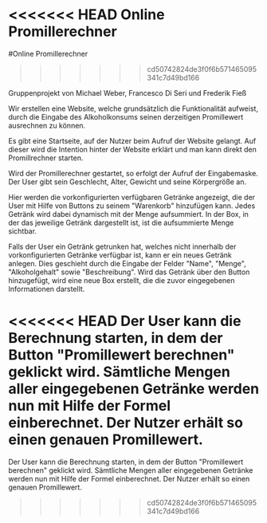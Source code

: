 <<<<<<< HEAD
**Online Promillerechner**
=======
#Online Promillerechner
>>>>>>> cd50742824de3f0f6b571465095341c7d49bd166

Gruppenprojekt von Michael Weber, Francesco Di Seri und Frederik Fieß

Wir erstellen eine Website, welche grundsätzlich die Funktionalität aufweist, durch die Eingabe des Alkoholkonsums seinen derzeitigen Promillewert ausrechnen zu können.

Es gibt eine Startseite, auf der Nutzer beim Aufruf der Website gelangt. Auf dieser wird die Intention hinter der Website erklärt und man kann direkt den Promillrechner starten.

Wird der Promillerechner gestartet, so erfolgt der Aufruf der Eingabemaske.
Der User gibt sein Geschlecht, Alter, Gewicht und seine Körpergröße an.

 Hier werden die vorkonfigurierten verfügbaren Getränke angezeigt, die der User mit Hilfe von Buttons zu seinem "Warenkorb" hinzufügen kann. Jedes Getränk wird dabei dynamisch mit der Menge aufsummiert. In der Box, in der das jeweilige Getränk dargestellt ist, ist die aufsummierte Menge sichtbar.

 Falls der User ein Getränk getrunken hat, welches nicht innerhalb der vorkonfigurierten Getränke verfügbar ist, kann er ein neues Getränk anlegen.
 Dies geschieht durch die Eingabe der Felder "Name", "Menge", "Alkoholgehalt" sowie "Beschreibung". Wird das Getränk über den Button hinzugefügt, wird eine neue Box erstellt, die die zuvor eingegebenen Informationen darstellt.

<<<<<<< HEAD
 Der User kann die Berechnung starten, in dem der Button "Promillewert berechnen" geklickt wird. Sämtliche Mengen aller eingegebenen Getränke werden nun mit Hilfe der Formel einberechnet. Der Nutzer erhält so einen genauen Promillewert.
=======
 Der User kann die Berechnung starten, in dem der Button "Promillewert berechnen" geklickt wird. Sämtliche Mengen aller eingegebenen Getränke werden nun mit Hilfe der Formel einberechnet. Der Nutzer erhält so einen genauen Promillewert. 
>>>>>>> cd50742824de3f0f6b571465095341c7d49bd166
